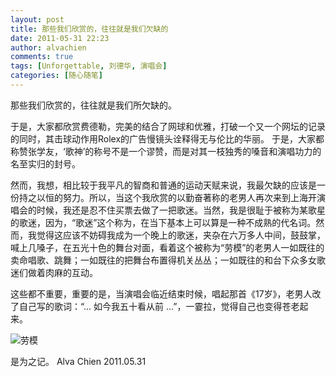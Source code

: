 ```yaml
---
layout: post
title: 那些我们欣赏的，往往就是我们欠缺的
date: 2011-05-31 22:23
author: alvachien
comments: true
tags: [Unforgettable, 刘德华, 演唱会]
categories: [随心随笔]
---
```

那些我们欣赏的，往往就是我们所欠缺的。

于是，大家都欣赏费德勒，完美的结合了网球和优雅，打破一个又一个网坛的记录的同时，其击球动作用Rolex的广告慢镜头诠释得无与伦比的华丽。
于是，大家都称赞张学友，‘歌神’的称号不是一个谬赞，而是对其一枝独秀的嗓音和演唱功力的名至实归的封号。

然而，我想，相比较于我平凡的智商和普通的运动天赋来说，我最欠缺的应该是一份持之以恒的努力。所以，当这个我欣赏的以勤奋著称的老男人再次来到上海开演唱会的时候，我还是忍不住买票去做了一把歌迷。当然，我是很耻于被称为某歌星的歌迷，因为，“歌迷”这个称为，在当下基本上可以算是一种不成熟的代名词。然而，我觉得这应该不妨碍我成为一个晚上的歌迷，夹杂在六万多人中间，鼓鼓掌，喊上几嗓子，在五光十色的舞台对面，看着这个被称为“劳模”的老男人一如既往的卖命唱歌、跳舞；一如既往的把舞台布置得机关丛丛；一如既往的和台下众多女歌迷们做着肉麻的互动。

这些都不重要，重要的是，当演唱会临近结束时候，唱起那首《17岁》，老男人改了自己写的歌词：“... 如今我五十看从前 ...”，一霎拉，觉得自己也变得苍老起来。

![劳模](http://farm4.static.flickr.com/3595/5733604631_b95c934799_b.jpg)



是为之记。
Alva Chien
2011.05.31
